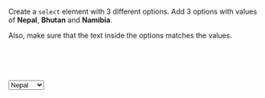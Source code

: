Create a `select` element with 3 different
options. Add 3 options with values of
**Nepal**, **Bhutan**
and **Namibia**.

Also, make sure that the text inside the options
matches the values.

<codeblock language="html" type="exercise" testMode="fixedInput">
<code>
<form>
  <!-- Write code here -->
</form>
</code>

<solution>
<form>
  <select>
    <option value="Nepal">Nepal</option>
    <option value="Bhutan">Bhutan</option>
    <option value="Namibia">Namibia</option>
  </select>
</form>
</solution>
</codeblock>